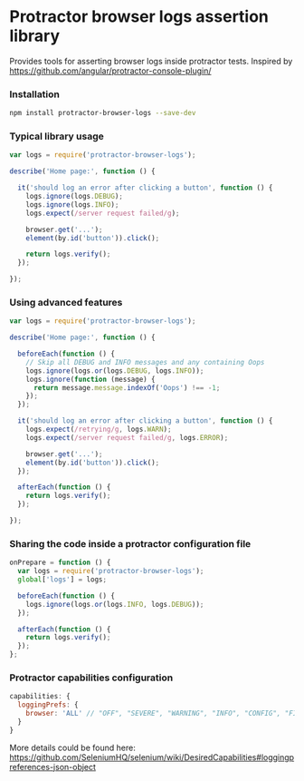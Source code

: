 # Protractor browser logs assertion library

Provides tools for asserting browser logs inside protractor tests.
Inspired by https://github.com/angular/protractor-console-plugin/

### Installation

```bash
npm install protractor-browser-logs --save-dev
```

### Typical library usage

```js
var logs = require('protractor-browser-logs');

describe('Home page:', function () {

  it('should log an error after clicking a button', function () {
    logs.ignore(logs.DEBUG);
    logs.ignore(logs.INFO);
    logs.expect(/server request failed/g);

    browser.get('...');
    element(by.id('button')).click();

    return logs.verify();
  });

});
```

### Using advanced features

```js
var logs = require('protractor-browser-logs');

describe('Home page:', function () {

  beforeEach(function () {
    // Skip all DEBUG and INFO messages and any containing Oops
    logs.ignore(logs.or(logs.DEBUG, logs.INFO));
    logs.ignore(function (message) {
      return message.message.indexOf('Oops') !== -1;
    });
  });

  it('should log an error after clicking a button', function () {
    logs.expect(/retrying/g, logs.WARN);
    logs.expect(/server request failed/g, logs.ERROR);

    browser.get('...');
    element(by.id('button')).click();
  });

  afterEach(function () {
    return logs.verify();
  });

});
```

### Sharing the code inside a protractor configuration file

```js
onPrepare = function () {
  var logs = require('protractor-browser-logs');
  global['logs'] = logs;

  beforeEach(function () {
    logs.ignore(logs.or(logs.INFO, logs.DEBUG));
  });

  afterEach(function () {
    return logs.verify();
  });
};
```

### Protractor capabilities configuration

```js
capabilities: {
  loggingPrefs: {
    browser: 'ALL' // "OFF", "SEVERE", "WARNING", "INFO", "CONFIG", "FINE", "FINER", "FINEST", "ALL".
  }
}
```
More details could be found here: https://github.com/SeleniumHQ/selenium/wiki/DesiredCapabilities#loggingpreferences-json-object
